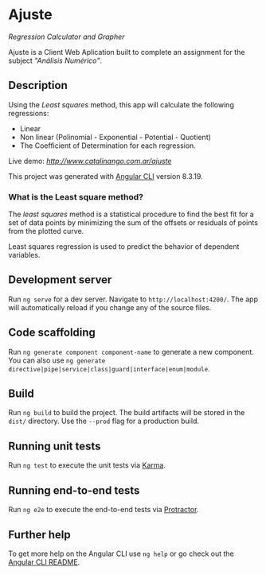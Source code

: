 # Ajuste
_Regression Calculator and Grapher_

Ajuste is a Client Web Aplication built to complete an assignment for the subject _"Análisis Numérico"_.

## Description
Using the _Least squares_ method, this app will calculate the following regressions:
- Linear
- Non linear (Polinomial - Exponential - Potential - Quotient)
- The Coefficient of Determination for each regression.

Live demo: _<http://www.catalinango.com.ar/ajuste>_

This project was generated with [Angular CLI](https://github.com/angular/angular-cli) version 8.3.19.

### What is the Least square method?
The _least squares_ method is a statistical procedure to find the best fit for a set of data points by minimizing the sum of the offsets or residuals of points from the plotted curve.

Least squares regression is used to predict the behavior of dependent variables.

## Development server

Run `ng serve` for a dev server. Navigate to `http://localhost:4200/`. The app will automatically reload if you change any of the source files.

## Code scaffolding

Run `ng generate component component-name` to generate a new component. You can also use `ng generate directive|pipe|service|class|guard|interface|enum|module`.

## Build

Run `ng build` to build the project. The build artifacts will be stored in the `dist/` directory. Use the `--prod` flag for a production build.

## Running unit tests

Run `ng test` to execute the unit tests via [Karma](https://karma-runner.github.io).

## Running end-to-end tests

Run `ng e2e` to execute the end-to-end tests via [Protractor](http://www.protractortest.org/).

## Further help

To get more help on the Angular CLI use `ng help` or go check out the [Angular CLI README](https://github.com/angular/angular-cli/blob/master/README.md).
